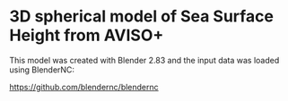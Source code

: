 # 3D spherical model of Sea Surface Height from AVISO+

This model was created with Blender 2.83 and the input data was loaded using BlenderNC:

https://github.com/blendernc/blendernc

 

